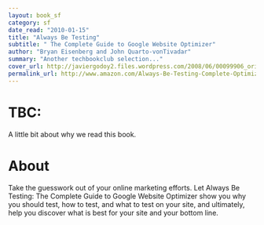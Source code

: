 ```yaml
---
layout: book_sf
category: sf
date_read: "2010-01-15"
title: "Always Be Testing"
subtitle: " The Complete Guide to Google Website Optimizer"
author: "Bryan Eisenberg and John Quarto-vonTivadar"
summary: "Another techbookclub selection..."
cover_url: http://javiergodoy2.files.wordpress.com/2008/06/00099906_original.jpeg
permalink_url: http://www.amazon.com/Always-Be-Testing-Complete-Optimizer/dp/0470290633/
---
```


# TBC:
A little bit about why we read this book.

# About
Take the guesswork out of your online marketing efforts. Let Always Be Testing: The Complete Guide to Google Website Optimizer show you why you should test, how to test, and what to test on your site, and ultimately, help you discover what is best for your site and your bottom line.
